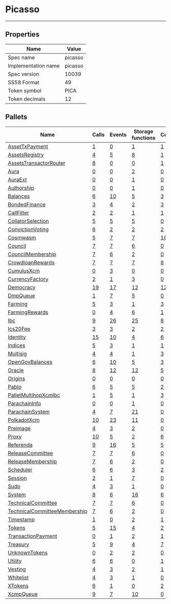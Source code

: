# Picasso

---------

## Properties
| Name | Value |
| -------- | -------- |
| Spec name     | picasso     |
| Implementation name     | picasso     |
| Spec version     | 10039     |
| SS58 Format     | 49     |
| Token symbol      | PICA     |
| Token decimals      | 12     |

## Pallets
| Name | Calls | Events | Storage functions | Constants | Errors |
| -------- | -------- | -------- | -------- | -------- | -------- |
| [AssetTxPayment](assettxpayment.md) | [1](assettxpayment.md#calls) | [0](assettxpayment.md#events) | [1](assettxpayment.md#storage-functions) | [1](assettxpayment.md#constants) | [0](assettxpayment.md#errors) |
| [AssetsRegistry](assetsregistry.md) | [4](assetsregistry.md#calls) | [5](assetsregistry.md#events) | [8](assetsregistry.md#storage-functions) | [1](assetsregistry.md#constants) | [5](assetsregistry.md#errors) |
| [AssetsTransactorRouter](assetstransactorrouter.md) | [8](assetstransactorrouter.md#calls) | [0](assetstransactorrouter.md#events) | [0](assetstransactorrouter.md#storage-functions) | [1](assetstransactorrouter.md#constants) | [2](assetstransactorrouter.md#errors) |
| [Aura](aura.md) | [0](aura.md#calls) | [0](aura.md#events) | [2](aura.md#storage-functions) | [0](aura.md#constants) | [0](aura.md#errors) |
| [AuraExt](auraext.md) | [0](auraext.md#calls) | [0](auraext.md#events) | [1](auraext.md#storage-functions) | [0](auraext.md#constants) | [0](auraext.md#errors) |
| [Authorship](authorship.md) | [0](authorship.md#calls) | [0](authorship.md#events) | [1](authorship.md#storage-functions) | [0](authorship.md#constants) | [0](authorship.md#errors) |
| [Balances](balances.md) | [6](balances.md#calls) | [10](balances.md#events) | [5](balances.md#storage-functions) | [3](balances.md#constants) | [8](balances.md#errors) |
| [BondedFinance](bondedfinance.md) | [3](bondedfinance.md#calls) | [4](bondedfinance.md#events) | [2](bondedfinance.md#storage-functions) | [3](bondedfinance.md#constants) | [4](bondedfinance.md#errors) |
| [CallFilter](callfilter.md) | [2](callfilter.md#calls) | [2](callfilter.md#events) | [1](callfilter.md#storage-functions) | [1](callfilter.md#constants) | [2](callfilter.md#errors) |
| [CollatorSelection](collatorselection.md) | [5](collatorselection.md#calls) | [5](collatorselection.md#events) | [5](collatorselection.md#storage-functions) | [0](collatorselection.md#constants) | [10](collatorselection.md#errors) |
| [ConvictionVoting](convictionvoting.md) | [6](convictionvoting.md#calls) | [2](convictionvoting.md#events) | [2](convictionvoting.md#storage-functions) | [2](convictionvoting.md#constants) | [12](convictionvoting.md#errors) |
| [Cosmwasm](cosmwasm.md) | [5](cosmwasm.md#calls) | [7](cosmwasm.md#events) | [7](cosmwasm.md#storage-functions) | [18](cosmwasm.md#constants) | [45](cosmwasm.md#errors) |
| [Council](council.md) | [7](council.md#calls) | [7](council.md#events) | [6](council.md#storage-functions) | [0](council.md#constants) | [10](council.md#errors) |
| [CouncilMembership](councilmembership.md) | [7](councilmembership.md#calls) | [6](councilmembership.md#events) | [2](councilmembership.md#storage-functions) | [0](councilmembership.md#constants) | [3](councilmembership.md#errors) |
| [CrowdloanRewards](crowdloanrewards.md) | [7](crowdloanrewards.md#calls) | [7](crowdloanrewards.md#events) | [7](crowdloanrewards.md#storage-functions) | [8](crowdloanrewards.md#constants) | [11](crowdloanrewards.md#errors) |
| [CumulusXcm](cumulusxcm.md) | [0](cumulusxcm.md#calls) | [3](cumulusxcm.md#events) | [0](cumulusxcm.md#storage-functions) | [0](cumulusxcm.md#constants) | [0](cumulusxcm.md#errors) |
| [CurrencyFactory](currencyfactory.md) | [2](currencyfactory.md#calls) | [1](currencyfactory.md#events) | [3](currencyfactory.md#storage-functions) | [0](currencyfactory.md#constants) | [1](currencyfactory.md#errors) |
| [Democracy](democracy.md) | [19](democracy.md#calls) | [17](democracy.md#events) | [12](democracy.md#storage-functions) | [12](democracy.md#constants) | [24](democracy.md#errors) |
| [DmpQueue](dmpqueue.md) | [1](dmpqueue.md#calls) | [7](dmpqueue.md#events) | [5](dmpqueue.md#storage-functions) | [0](dmpqueue.md#constants) | [2](dmpqueue.md#errors) |
| [Farming](farming.md) | [5](farming.md#calls) | [3](farming.md#events) | [1](farming.md#storage-functions) | [3](farming.md#constants) | [1](farming.md#errors) |
| [FarmingRewards](farmingrewards.md) | [0](farmingrewards.md#calls) | [4](farmingrewards.md#events) | [6](farmingrewards.md#storage-functions) | [1](farmingrewards.md#constants) | [4](farmingrewards.md#errors) |
| [Ibc](ibc.md) | [9](ibc.md#calls) | [26](ibc.md#events) | [25](ibc.md#storage-functions) | [8](ibc.md#constants) | [40](ibc.md#errors) |
| [Ics20Fee](ics20fee.md) | [3](ics20fee.md#calls) | [3](ics20fee.md#events) | [2](ics20fee.md#storage-functions) | [2](ics20fee.md#constants) | [0](ics20fee.md#errors) |
| [Identity](identity.md) | [15](identity.md#calls) | [10](identity.md#events) | [4](identity.md#storage-functions) | [6](identity.md#constants) | [18](identity.md#errors) |
| [Indices](indices.md) | [5](indices.md#calls) | [3](indices.md#events) | [1](indices.md#storage-functions) | [1](indices.md#constants) | [5](indices.md#errors) |
| [Multisig](multisig.md) | [4](multisig.md#calls) | [4](multisig.md#events) | [1](multisig.md#storage-functions) | [3](multisig.md#constants) | [14](multisig.md#errors) |
| [OpenGovBalances](opengovbalances.md) | [6](opengovbalances.md#calls) | [10](opengovbalances.md#events) | [5](opengovbalances.md#storage-functions) | [3](opengovbalances.md#constants) | [8](opengovbalances.md#errors) |
| [Oracle](oracle.md) | [8](oracle.md#calls) | [12](oracle.md#events) | [12](oracle.md#storage-functions) | [5](oracle.md#constants) | [32](oracle.md#errors) |
| [Origins](origins.md) | [0](origins.md#calls) | [0](origins.md#events) | [0](origins.md#storage-functions) | [0](origins.md#constants) | [0](origins.md#errors) |
| [Pablo](pablo.md) | [6](pablo.md#calls) | [5](pablo.md#events) | [5](pablo.md#storage-functions) | [2](pablo.md#constants) | [31](pablo.md#errors) |
| [PalletMultihopXcmIbc](palletmultihopxcmibc.md) | [1](palletmultihopxcmibc.md#calls) | [5](palletmultihopxcmibc.md#events) | [1](palletmultihopxcmibc.md#storage-functions) | [3](palletmultihopxcmibc.md#constants) | [10](palletmultihopxcmibc.md#errors) |
| [ParachainInfo](parachaininfo.md) | [0](parachaininfo.md#calls) | [0](parachaininfo.md#events) | [1](parachaininfo.md#storage-functions) | [0](parachaininfo.md#constants) | [0](parachaininfo.md#errors) |
| [ParachainSystem](parachainsystem.md) | [4](parachainsystem.md#calls) | [7](parachainsystem.md#events) | [21](parachainsystem.md#storage-functions) | [0](parachainsystem.md#constants) | [8](parachainsystem.md#errors) |
| [PolkadotXcm](polkadotxcm.md) | [10](polkadotxcm.md#calls) | [23](polkadotxcm.md#events) | [11](polkadotxcm.md#storage-functions) | [0](polkadotxcm.md#constants) | [20](polkadotxcm.md#errors) |
| [Preimage](preimage.md) | [4](preimage.md#calls) | [3](preimage.md#events) | [2](preimage.md#storage-functions) | [0](preimage.md#constants) | [6](preimage.md#errors) |
| [Proxy](proxy.md) | [10](proxy.md#calls) | [5](proxy.md#events) | [2](proxy.md#storage-functions) | [6](proxy.md#constants) | [8](proxy.md#errors) |
| [Referenda](referenda.md) | [9](referenda.md#calls) | [16](referenda.md#events) | [5](referenda.md#storage-functions) | [5](referenda.md#constants) | [13](referenda.md#errors) |
| [ReleaseCommittee](releasecommittee.md) | [7](releasecommittee.md#calls) | [7](releasecommittee.md#events) | [6](releasecommittee.md#storage-functions) | [0](releasecommittee.md#constants) | [10](releasecommittee.md#errors) |
| [ReleaseMembership](releasemembership.md) | [7](releasemembership.md#calls) | [6](releasemembership.md#events) | [2](releasemembership.md#storage-functions) | [0](releasemembership.md#constants) | [3](releasemembership.md#errors) |
| [Scheduler](scheduler.md) | [6](scheduler.md#calls) | [6](scheduler.md#events) | [3](scheduler.md#storage-functions) | [2](scheduler.md#constants) | [5](scheduler.md#errors) |
| [Session](session.md) | [2](session.md#calls) | [1](session.md#events) | [7](session.md#storage-functions) | [0](session.md#constants) | [5](session.md#errors) |
| [Sudo](sudo.md) | [4](sudo.md#calls) | [3](sudo.md#events) | [1](sudo.md#storage-functions) | [0](sudo.md#constants) | [1](sudo.md#errors) |
| [System](system.md) | [8](system.md#calls) | [6](system.md#events) | [16](system.md#storage-functions) | [6](system.md#constants) | [6](system.md#errors) |
| [TechnicalCommittee](technicalcommittee.md) | [7](technicalcommittee.md#calls) | [7](technicalcommittee.md#events) | [6](technicalcommittee.md#storage-functions) | [0](technicalcommittee.md#constants) | [10](technicalcommittee.md#errors) |
| [TechnicalCommitteeMembership](technicalcommitteemembership.md) | [7](technicalcommitteemembership.md#calls) | [6](technicalcommitteemembership.md#events) | [2](technicalcommitteemembership.md#storage-functions) | [0](technicalcommitteemembership.md#constants) | [3](technicalcommitteemembership.md#errors) |
| [Timestamp](timestamp.md) | [1](timestamp.md#calls) | [0](timestamp.md#events) | [2](timestamp.md#storage-functions) | [1](timestamp.md#constants) | [0](timestamp.md#errors) |
| [Tokens](tokens.md) | [5](tokens.md#calls) | [15](tokens.md#events) | [4](tokens.md#storage-functions) | [2](tokens.md#constants) | [8](tokens.md#errors) |
| [TransactionPayment](transactionpayment.md) | [0](transactionpayment.md#calls) | [1](transactionpayment.md#events) | [2](transactionpayment.md#storage-functions) | [1](transactionpayment.md#constants) | [0](transactionpayment.md#errors) |
| [Treasury](treasury.md) | [5](treasury.md#calls) | [9](treasury.md#events) | [4](treasury.md#storage-functions) | [7](treasury.md#constants) | [5](treasury.md#errors) |
| [UnknownTokens](unknowntokens.md) | [0](unknowntokens.md#calls) | [2](unknowntokens.md#events) | [2](unknowntokens.md#storage-functions) | [0](unknowntokens.md#constants) | [3](unknowntokens.md#errors) |
| [Utility](utility.md) | [6](utility.md#calls) | [6](utility.md#events) | [0](utility.md#storage-functions) | [1](utility.md#constants) | [1](utility.md#errors) |
| [Vesting](vesting.md) | [4](vesting.md#calls) | [3](vesting.md#events) | [2](vesting.md#storage-functions) | [1](vesting.md#constants) | [8](vesting.md#errors) |
| [Whitelist](whitelist.md) | [4](whitelist.md#calls) | [3](whitelist.md#events) | [1](whitelist.md#storage-functions) | [0](whitelist.md#constants) | [5](whitelist.md#errors) |
| [XTokens](xtokens.md) | [6](xtokens.md#calls) | [1](xtokens.md#events) | [0](xtokens.md#storage-functions) | [2](xtokens.md#constants) | [19](xtokens.md#errors) |
| [XcmpQueue](xcmpqueue.md) | [9](xcmpqueue.md#calls) | [7](xcmpqueue.md#events) | [10](xcmpqueue.md#storage-functions) | [0](xcmpqueue.md#constants) | [5](xcmpqueue.md#errors) |
